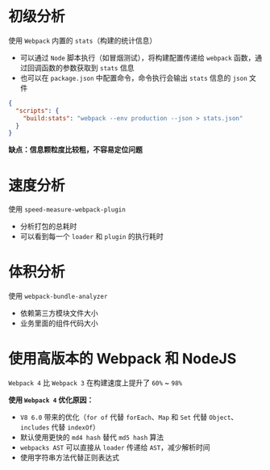 # 初级分析

使用 `Webpack` 内置的 `stats`（构建的统计信息）

- 可以通过 `Node` 脚本执行（如冒烟测试），将构建配置传递给 `webpack` 函数，通过回调函数的参数获取到 `stats` 信息
- 也可以在 `package.json` 中配置命令，命令执行会输出 `stats` 信息的 `json` 文件

```json
{
  "scripts": {
    "build:stats": "webpack --env production --json > stats.json"
  }
}
```

**缺点：信息颗粒度比较粗，不容易定位问题**

# 速度分析

使用 `speed-measure-webpack-plugin`

- 分析打包的总耗时
- 可以看到每一个 `loader` 和 `plugin` 的执行耗时

# 体积分析

使用 `webpack-bundle-analyzer`

- 依赖第三方模块文件大小
- 业务里面的组件代码大小

# 使用高版本的 Webpack 和 NodeJS

`Webpack 4` 比 `Webpack 3` 在构建速度上提升了 `60%` ~ `98%`

**使用 `Webpack 4` 优化原因：**

- `V8 6.0` 带来的优化（`for of` 代替 `forEach`、`Map` 和 `Set` 代替 `Object`、`includes` 代替 `indexOf`）
- 默认使用更快的 `md4 hash` 替代 `md5 hash` 算法
- `webpacks AST` 可以直接从 `loader` 传递给 `AST`，减少解析时间
- 使用字符串方法代替正则表达式
